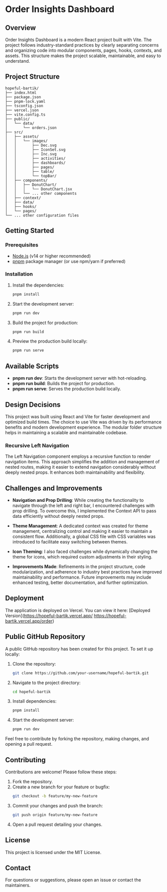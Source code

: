 # Order Insights Dashboard

## Overview

Order Insights Dashboard is a modern React project built with Vite. The project follows industry-standard practices by clearly separating concerns and organizing code into modular components, pages, hooks, contexts, and assets. This structure makes the project scalable, maintainable, and easy to understand.

## Project Structure

```
hopeful-bartik/
├── index.html
├── package.json
├── pnpm-lock.yaml
├── tsconfig.json
├── vercel.json
├── vite.config.ts
├── public/
│   └── data/
│       └── orders.json
├── src/
│   ├── assets/
│   │   └── images/
│   │       ├── Dec.svg
│   │       ├── IconSet.svg
│   │       ├── Inc.svg
│   │       ├── activities/
│   │       ├── dashboards/
│   │       ├── pages/
│   │       ├── table/
│   │       └── topBar/
│   ├── components/
│   │   ├── DonutChart/
│   │   │   └── DonutChart.jsx
│   │   └── ... other components
│   ├── context/
│   ├── data/
│   ├── hooks/
│   └── pages/
└── ... other configuration files
```

## Getting Started

### Prerequisites

- [Node.js](https://nodejs.org/) (v14 or higher recommended)
- [pnpm](https://pnpm.io/) package manager (or use npm/yarn if preferred)

### Installation

1. Install the dependencies:
   ```sh
   pnpm install
   ```

2. Start the development server:
   ```sh
   pnpm run dev
   ```

3. Build the project for production:
   ```sh
   pnpm run build
   ```

4. Preview the production build locally:
   ```sh
   pnpm run serve
   ```

## Available Scripts

- **pnpm run dev**: Starts the development server with hot-reloading.
- **pnpm run build**: Builds the project for production.
- **pnpm run serve**: Serves the production build locally.

## Design Decisions

This project was built using React and Vite for faster development and optimized build times. The choice to use Vite was driven by its performance benefits and modern development experience. The modular folder structure helps in maintaining a scalable and maintainable codebase.

### Recursive Left Navigation

The Left Navigation component employs a recursive function to render navigation items. This approach simplifies the addition and management of nested routes, making it easier to extend navigation considerably without deeply nested props. It enhances both maintainability and flexibility.

## Challenges and Improvements

- **Navigation and Prop Drilling**: While creating the functionality to navigate through the left and right bar, I encountered challenges with prop drilling. To overcome this, I implemented the Context API to pass data efficiently without deeply nested props.

- **Theme Management**: A dedicated context was created for theme management, centralizing control and making it easier to maintain a consistent flow. Additionally, a global CSS file with CSS variables was introduced to facilitate easy switching between themes.

- **Icon Theming**: I also faced challenges while dynamically changing the theme for icons, which required custom adjustments in their styling.

- **Improvements Made**: Refinements in the project structure, code modularization, and adherence to industry best practices have improved maintainability and performance. Future improvements may include enhanced testing, better documentation, and further optimization.

## Deployment

The application is deployed on Vercel. You can view it here: [Deployed Version](https://hopeful-bartik.vercel.app/ https://hopeful-bartik.vercel.app/order)

## Public GitHub Repository

A public GitHub repository has been created for this project. To set it up locally:

1. Clone the repository:
   ```sh
   git clone https://github.com/your-username/hopeful-bartik.git
   ```
2. Navigate to the project directory:
   ```sh
   cd hopeful-bartik
   ```
3. Install dependencies:
   ```sh
   pnpm install
   ```
4. Start the development server:
   ```sh
   pnpm run dev
   ```

Feel free to contribute by forking the repository, making changes, and opening a pull request.

## Contributing

Contributions are welcome! Please follow these steps:

1. Fork the repository.
2. Create a new branch for your feature or bugfix:
   ```sh
   git checkout -b feature/my-new-feature
   ```
3. Commit your changes and push the branch:
   ```sh
   git push origin feature/my-new-feature
   ```
4. Open a pull request detailing your changes.

## License

This project is licensed under the MIT License.

## Contact

For questions or suggestions, please open an issue or contact the maintainers.
